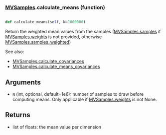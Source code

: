 ### [MVSamples](MVSamples.md).calculate_means (function)


```py

def calculate_means(self, N=1000000)

```



Return the weighted mean values from the samples ([MVSamples.samples](MVSamples.samples.md) if [MVSamples.weights](MVSamples.weights.md)
is not provided, otherwise [MVSamples.samples_weighted](MVSamples.samples_weighted.md))

See also:

* [MVSamples.calculate_covariances](MVSamples.calculate_covariances.md)
* [MVSamples.calculate_means_covariances](MVSamples.calculate_means_covariances.md)

Arguments
----------
* `N` (int, optional, default=1e6): number of samples to draw before
    computing means.  Only applicable if [MVSamples.weights](MVSamples.weights.md) is not None.

Returns
-------
* list of floats: the mean value per dimension

